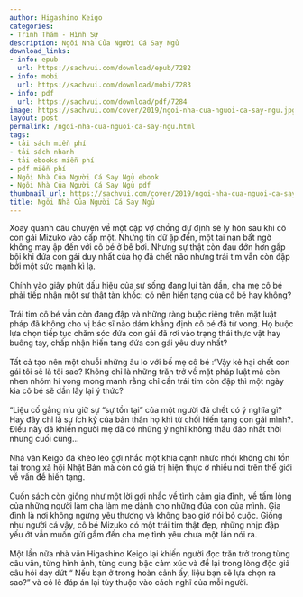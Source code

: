 ```yaml
---
author: Higashino Keigo
categories:
- Trinh Thám - Hình Sự
description: Ngôi Nhà Của Người Cá Say Ngủ
download_links:
- info: epub
  url: https://sachvui.com/download/epub/7282
- info: mobi
  url: https://sachvui.com/download/mobi/7283
- info: pdf
  url: https://sachvui.com/download/pdf/7284
image: https://sachvui.com/cover/2019/ngoi-nha-cua-nguoi-ca-say-ngu.jpg
layout: post
permalink: /ngoi-nha-cua-nguoi-ca-say-ngu.html
tags:
- tải sách miễn phí
- tải sách nhanh
- tải ebooks miễn phí
- pdf miễn phí
- Ngôi Nhà Của Người Cá Say Ngủ ebook
- Ngôi Nhà Của Người Cá Say Ngủ pdf
thumbnail_url: https://sachvui.com/cover/2019/ngoi-nha-cua-nguoi-ca-say-ngu.jpg
title: Ngôi Nhà Của Người Cá Say Ngủ
---
```


 <div class="item-desc text-justify"> <p>Xoay quanh câu chuyện về một cặp vợ chồng dự định sẽ ly hôn sau khi cô con gái Mizuko vào cấp một. Nhưng tin dữ ập đến, một tai nạn bất ngờ không may ập đến với cô bé ở bể bơi. Nhưng sự thật còn đau đớn hơn gấp bội khi đứa con gái duy nhất của họ đã chết não nhưng trái tim vẫn còn đập bởi một sức mạnh kì lạ.<br><br>Chính vào giây phút dấu hiệu của sự sống đang lụi tàn dần, cha mẹ cô bé phải tiếp nhận một sự thật tàn khốc: có nên hiến tạng của cô bé hay không?<br><br>Trái tim cô bé vẫn còn đang đập và những ràng buộc riêng trên mặt luật pháp đã không cho vị bác sĩ nào dám khẳng định cô bé đã tử vong. Họ buộc lựa chọn tiếp tục chăm sóc đứa con gái đã rơi vào trạng thái thực vật hay buông tay, chấp nhận hiến tạng đứa con gái yêu duy nhất?<br><br>Tất cả tạo nên một chuỗi những âu lo với bố mẹ cô bé :“Vậy kẻ hại chết con gái tôi sẽ là tôi sao? Không chỉ là những trăn trở về mặt pháp luật mà còn nhen nhóm hi vọng mong manh rằng chỉ cần trái tim còn đập thì một ngày kia cô bé sẽ dần lấy lại ý thức?<br><br>“Liệu cố gắng níu giữ sự “sự tồn tại” của một người đã chết có ý nghĩa gì? Hay đây chỉ là sự ích kỷ của bản thân họ khi từ chối hiến tạng con gái mình?. Điều này đã khiến người mẹ đã có những ý nghĩ không thấu đáo nhất thời nhưng cuối cùng...<br><br>Nhà văn Keigo đã khéo léo gợi nhắc một khía cạnh nhức nhối không chỉ tồn tại trong xã hội Nhật Bản mà còn có giá trị hiện thực ở nhiều nơi trên thế giới về vấn đề hiến tạng.<br><br>Cuốn sách còn giống như một lời gợi nhắc về tình cảm gia đình, về tấm lòng của những người làm cha làm mẹ dành cho những đứa con của mình. Gia đình là nơi không ngừng yêu thương và không bao giờ nói bỏ cuộc. Giống như người cá vậy, cô bé Mizuko có một trái tim thật đẹp, những nhịp đập yếu ớt vẫn muốn gửi gắm đến cha mẹ tình yêu chưa một lần nói ra.<br><br>Một lần nữa nhà văn Higashino Keigo lại khiến người đọc trăn trở trong từng câu văn, từng hình ảnh, từng cung bậc cảm xúc và để lại trong lòng độc giả câu hỏi day dứt “ Nếu bạn ở trong hoàn cảnh ấy, liệu bạn sẽ lựa chọn ra sao?” và có lẽ đáp án lại tùy thuộc vào cách nghĩ của mỗi người.</p> </div>